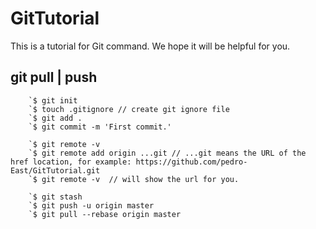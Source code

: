 # GitTutorial

This is a tutorial for Git command. We hope it will be helpful for you.

## git pull | push

        `$ git init
        `$ touch .gitignore // create git ignore file
        `$ git add .
        `$ git commit -m 'First commit.'

        `$ git remote -v       
        `$ git remote add origin ...git // ...git means the URL of the href location, for example: https://github.com/pedro-East/GitTutorial.git
        `$ git remote -v  // will show the url for you.
                
        `$ git stash
        `$ git push -u origin master
        `$ git pull --rebase origin master
